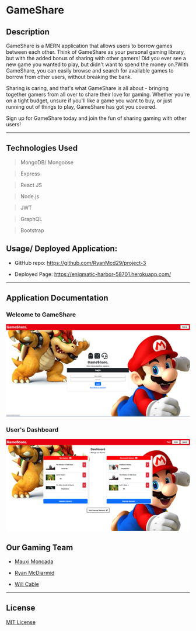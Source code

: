 # GameShare

## Description
GameShare is a MERN application that allows users to borrow games between each other. Think of GameShare as your personal gaming library, but with the added bonus of sharing with other gamers! 
Did you ever see a new game you wanted to play, but didn't want to spend the money on.?With GameShare, you can easily browse and search for available games to borrow from other users, without breaking the bank.

Sharing is caring, and that's what GameShare is all about - bringing together gamers from all over to share their love for gaming. Whether you're on a tight budget, unsure if you'll like a game you want to buy, or just running out of things to play, GameShare has got you covered.

Sign up for GameShare today and join the fun of sharing gaming with other users!



-------------------


## Technologies Used

> MongoDB/ Mongoose

> Express

> React JS

> Node.js

> JWT

> GraphQL

> Bootstrap


## Usage/ Deployed Application: 

* GitHub repo: https://github.com/RyanMcd29/project-3

* Deployed Page: https://enigmatic-harbor-58701.herokuapp.com/



------

## Application Documentation


### Welcome to GameShare
![welcome-page](./client/src/assets/images/login-page.png)


### User's Dashboard
![dashboard](./client/src/assets/images/dashboard-page.png)




## Our Gaming Team

* [Mauxi Moncada](https://github.com/MoMoncada)

* [Ryan McDiarmid](https://github.com/RyanMcd29)

* [Will Cable](https://github.com/Cableman687)


------------

## License
[MIT License](https://opensource.org/license/mit/)